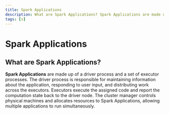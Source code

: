 ```yaml
---
title: Spark Applications
description: What are Spark Applications? Spark Applications are made up of a driver process and a set of executor processes. The driver process is responsible for maintaining information about the application, responding to user input, and distributing work across the executors.
tags: [s]
---
```


# Spark Applications

## What are Spark Applications?

**Spark Applications** are made up of a driver process and a set of executor processes. The driver process is responsible for maintaining information about the application, responding to user input, and distributing work across the executors. Executors execute the assigned code and report the computation state back to the driver node. The cluster manager controls physical machines and allocates resources to Spark Applications, allowing multiple applications to run simultaneously.
